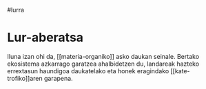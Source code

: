#lurra 
# Lur-aberatsa
Iluna izan ohi da, [[materia-organiko]] asko daukan seinale. Bertako ekosistema azkarrago garatzea ahalbidetzen du, landareak hazteko errextasun haundigoa daukatelako eta honek eragindako [[kate-trofiko]]aren garapena.